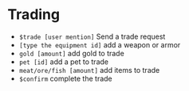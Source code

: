 # Trading

* `$trade [user mention]` Send a trade request
* `[type the equipment id]` add a weapon or armor
* `gold [amount]` add gold to trade
* `pet [id]` add a pet to trade
* `meat/ore/fish [amount]` add items to trade
* `$confirm` complete the trade
